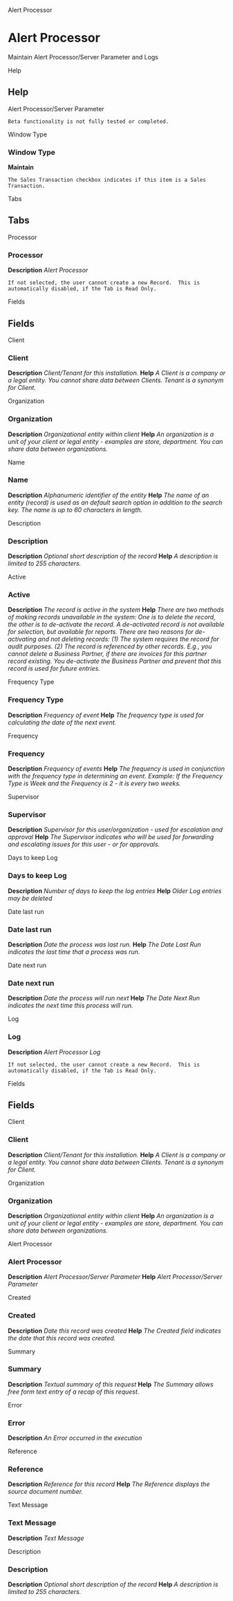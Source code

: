 
Alert Processor
# Alert Processor


Maintain Alert Processor/Server Parameter and Logs

Help
## Help

Alert Processor/Server Parameter

```
Beta functionality is not fully tested or completed.
```
Window Type
### Window Type

**Maintain**

```
The Sales Transaction checkbox indicates if this item is a Sales Transaction.
```

Tabs
## Tabs


Processor
### Processor

**Description**
 *Alert Processor*

```
If not selected, the user cannot create a new Record.  This is automatically disabled, if the Tab is Read Only.
```
Fields
## Fields


Client
### Client

**Description**
 *Client/Tenant for this installation.*
**Help**
 *A Client is a company or a legal entity. You cannot share data between Clients. Tenant is a synonym for Client.*

Organization
### Organization

**Description**
 *Organizational entity within client*
**Help**
 *An organization is a unit of your client or legal entity - examples are store, department. You can share data between organizations.*

Name
### Name

**Description**
 *Alphanumeric identifier of the entity*
**Help**
 *The name of an entity (record) is used as an default search option in addition to the search key. The name is up to 60 characters in length.*

Description
### Description

**Description**
 *Optional short description of the record*
**Help**
 *A description is limited to 255 characters.*

Active
### Active

**Description**
 *The record is active in the system*
**Help**
 *There are two methods of making records unavailable in the system: One is to delete the record, the other is to de-activate the record. A de-activated record is not available for selection, but available for reports.
There are two reasons for de-activating and not deleting records:
(1) The system requires the record for audit purposes.
(2) The record is referenced by other records. E.g., you cannot delete a Business Partner, if there are invoices for this partner record existing. You de-activate the Business Partner and prevent that this record is used for future entries.*

Frequency Type
### Frequency Type

**Description**
 *Frequency of event*
**Help**
 *The frequency type is used for calculating the date of the next event.*

Frequency
### Frequency

**Description**
 *Frequency of events*
**Help**
 *The frequency is used in conjunction with the frequency type in determining an event. Example: If the Frequency Type is Week and the Frequency is 2 - it is every two weeks.*

Supervisor
### Supervisor

**Description**
 *Supervisor for this user/organization - used for escalation and approval*
**Help**
 *The Supervisor indicates who will be used for forwarding and escalating issues for this user - or for approvals.*

Days to keep Log
### Days to keep Log

**Description**
 *Number of days to keep the log entries*
**Help**
 *Older Log entries may be deleted*

Date last run
### Date last run

**Description**
 *Date the process was last run.*
**Help**
 *The Date Last Run indicates the last time that a process was run.*

Date next run
### Date next run

**Description**
 *Date the process will run next*
**Help**
 *The Date Next Run indicates the next time this process will run.*

Log
### Log

**Description**
 *Alert Processor Log*

```
If not selected, the user cannot create a new Record.  This is automatically disabled, if the Tab is Read Only.
```
Fields
## Fields


Client
### Client

**Description**
 *Client/Tenant for this installation.*
**Help**
 *A Client is a company or a legal entity. You cannot share data between Clients. Tenant is a synonym for Client.*

Organization
### Organization

**Description**
 *Organizational entity within client*
**Help**
 *An organization is a unit of your client or legal entity - examples are store, department. You can share data between organizations.*

Alert Processor
### Alert Processor

**Description**
 *Alert Processor/Server Parameter*
**Help**
 *Alert Processor/Server Parameter*

Created
### Created

**Description**
 *Date this record was created*
**Help**
 *The Created field indicates the date that this record was created.*

Summary
### Summary

**Description**
 *Textual summary of this request*
**Help**
 *The Summary allows free form text entry of a recap of this request.*

Error
### Error

**Description**
 *An Error occurred in the execution*

Reference
### Reference

**Description**
 *Reference for this record*
**Help**
 *The Reference displays the source document number.*

Text Message
### Text Message

**Description**
 *Text Message*

Description
### Description

**Description**
 *Optional short description of the record*
**Help**
 *A description is limited to 255 characters.*
